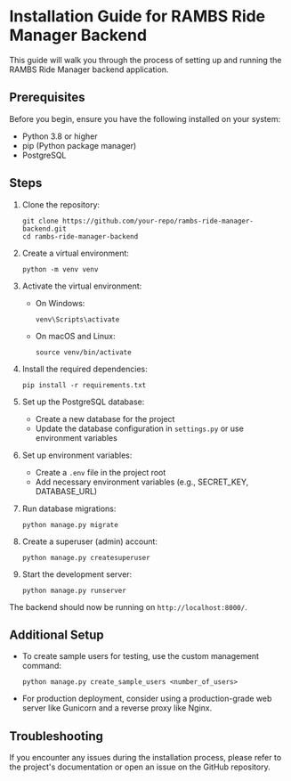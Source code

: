# Installation Guide for RAMBS Ride Manager Backend

This guide will walk you through the process of setting up and running the RAMBS Ride Manager backend application.

## Prerequisites

Before you begin, ensure you have the following installed on your system:
- Python 3.8 or higher
- pip (Python package manager)
- PostgreSQL

## Steps

1. Clone the repository:
   ```
   git clone https://github.com/your-repo/rambs-ride-manager-backend.git
   cd rambs-ride-manager-backend
   ```

2. Create a virtual environment:
   ```
   python -m venv venv
   ```

3. Activate the virtual environment:
   - On Windows:
     ```
     venv\Scripts\activate
     ```
   - On macOS and Linux:
     ```
     source venv/bin/activate
     ```

4. Install the required dependencies:
   ```
   pip install -r requirements.txt
   ```

5. Set up the PostgreSQL database:
   - Create a new database for the project
   - Update the database configuration in `settings.py` or use environment variables

6. Set up environment variables:
   - Create a `.env` file in the project root
   - Add necessary environment variables (e.g., SECRET_KEY, DATABASE_URL)

7. Run database migrations:
   ```
   python manage.py migrate
   ```

8. Create a superuser (admin) account:
   ```
   python manage.py createsuperuser
   ```

9. Start the development server:
   ```
   python manage.py runserver
   ```

The backend should now be running on `http://localhost:8000/`.

## Additional Setup

- To create sample users for testing, use the custom management command:
  ```
  python manage.py create_sample_users <number_of_users>
  ```

- For production deployment, consider using a production-grade web server like Gunicorn and a reverse proxy like Nginx.

## Troubleshooting

If you encounter any issues during the installation process, please refer to the project's documentation or open an issue on the GitHub repository.
